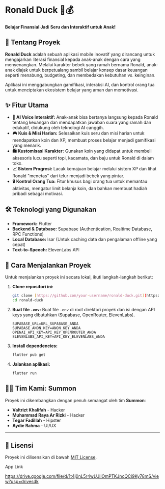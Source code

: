 
# Ronald Duck 🦆💰

**Belajar Finansial Jadi Seru dan Interaktif untuk Anak!**

## 📝 Tentang Proyek

**Ronald Duck** adalah sebuah aplikasi mobile inovatif yang dirancang untuk mengajarkan literasi finansial kepada anak-anak dengan cara yang menyenangkan. Melalui karakter bebek yang ramah bernama Ronald, anak-anak diajak untuk berpetualang sambil belajar konsep dasar keuangan seperti menabung, budgeting, dan membedakan kebutuhan vs. keinginan.

Aplikasi ini menggabungkan gamifikasi, interaksi AI, dan kontrol orang tua untuk menciptakan ekosistem belajar yang aman dan memotivasi.

## ✨ Fitur Utama

- **🤖 AI Voice Interaktif:** Anak-anak bisa bertanya langsung kepada Ronald tentang keuangan dan mendapatkan jawaban suara yang ramah dan edukatif, didukung oleh teknologi AI canggih.
- **🎮 Kuis & Misi Harian:** Selesaikan kuis seru dan misi harian untuk mendapatkan koin dan XP, membuat proses belajar menjadi gamifikasi yang menarik.
- **🛍️ Kustomisasi Karakter:** Gunakan koin yang didapat untuk membeli aksesoris lucu seperti topi, kacamata, dan baju untuk Ronald di dalam toko.
- **📈 Sistem Progresi:** Lacak kemajuan belajar melalui sistem XP dan lihat Ronald "menetas" dari telur menjadi bebek yang pintar.
- **🔒 Kontrol Orang Tua:** Fitur khusus bagi orang tua untuk memantau aktivitas, mengatur limit belanja koin, dan bahkan membuat hadiah pribadi sebagai motivasi.

## 🛠️ Teknologi yang Digunakan

- **Framework:** Flutter
- **Backend & Database:** Supabase (Authentication, Realtime Database, RPC Functions)
- **Local Database:** Isar (Untuk caching data dan pengalaman offline yang cepat)
- **Text-to-Speech:** ElevenLabs API

## 🚀 Cara Menjalankan Proyek

Untuk menjalankan proyek ini secara lokal, ikuti langkah-langkah berikut:

1.  **Clone repositori ini:**
    ```bash
    git clone [https://github.com/your-username/ronald-duck.git](https://github.com/your-username/ronald-duck.git)
    cd ronald-duck
    ```

2.  **Buat file `.env`:**
    Buat file `.env` di root direktori proyek dan isi dengan API keys yang dibutuhkan (Supabase, OpenRouter, ElevenLabs).
    ```
    SUPABASE_URL=URL_SUPABASE_ANDA
    SUPABASE_ANON_KEY=ANON_KEY_ANDA
    OPENAI_API_KEY=API_KEY_OPENROUTER_ANDA
    ELEVENLABS_API_KEY=API_KEY_ELEVENLABS_ANDA
    ```

3.  **Install dependencies:**
    ```bash
    flutter pub get
    ```

4.  **Jalankan aplikasi:**
    ```bash
    flutter run
    ```

## 🧑‍💻 Tim Kami: Summon

Proyek ini dikembangkan dengan penuh semangat oleh tim **Summon**:

- **Valtrizt Khalifah** - Hacker
- **Muhammad Raya Ar Rizki** - Hacker
- **Tegar Fadillah** - Hipster
- **Aydie Rahma** - UI/UX

---

## 📄 Lisensi

Proyek ini dilisensikan di bawah [MIT License](LICENSE).

App Link

https://drive.google.com/file/d/1t4j0nL5r4wLUlIOmPTKJncQCi9Ky78mS/view?usp=drivesdk
